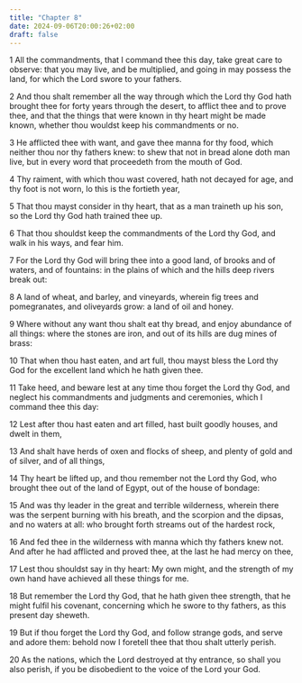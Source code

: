 ```yaml
---
title: "Chapter 8"
date: 2024-09-06T20:00:26+02:00
draft: false
---
```



1 All the commandments, that I command thee this day, take great care to observe: that you may live, and be multiplied, and going in may possess the land, for which the Lord swore to your fathers.

2 And thou shalt remember all the way through which the Lord thy God hath brought thee for forty years through the desert, to afflict thee and to prove thee, and that the things that were known in thy heart might be made known, whether thou wouldst keep his commandments or no.

3 He afflicted thee with want, and gave thee manna for thy food, which neither thou nor thy fathers knew: to shew that not in bread alone doth man live, but in every word that proceedeth from the mouth of God.

4 Thy raiment, with which thou wast covered, hath not decayed for age, and thy foot is not worn, lo this is the fortieth year,

5 That thou mayst consider in thy heart, that as a man traineth up his son, so the Lord thy God hath trained thee up.

6 That thou shouldst keep the commandments of the Lord thy God, and walk in his ways, and fear him.

7 For the Lord thy God will bring thee into a good land, of brooks and of waters, and of fountains: in the plains of which and the hills deep rivers break out:

8 A land of wheat, and barley, and vineyards, wherein fig trees and pomegranates, and oliveyards grow: a land of oil and honey.

9 Where without any want thou shalt eat thy bread, and enjoy abundance of all things: where the stones are iron, and out of its hills are dug mines of brass:

10 That when thou hast eaten, and art full, thou mayst bless the Lord thy God for the excellent land which he hath given thee.

11 Take heed, and beware lest at any time thou forget the Lord thy God, and neglect his commandments and judgments and ceremonies, which I command thee this day:

12 Lest after thou hast eaten and art filled, hast built goodly houses, and dwelt in them,

13 And shalt have herds of oxen and flocks of sheep, and plenty of gold and of silver, and of all things,

14 Thy heart be lifted up, and thou remember not the Lord thy God, who brought thee out of the land of Egypt, out of the house of bondage:

15 And was thy leader in the great and terrible wilderness, wherein there was the serpent burning with his breath, and the scorpion and the dipsas, and no waters at all: who brought forth streams out of the hardest rock,

16 And fed thee in the wilderness with manna which thy fathers knew not. And after he had afflicted and proved thee, at the last he had mercy on thee,

17 Lest thou shouldst say in thy heart: My own might, and the strength of my own hand have achieved all these things for me.

18 But remember the Lord thy God, that he hath given thee strength, that he might fulfil his covenant, concerning which he swore to thy fathers, as this present day sheweth.

19 But if thou forget the Lord thy God, and follow strange gods, and serve and adore them: behold now I foretell thee that thou shalt utterly perish.

20 As the nations, which the Lord destroyed at thy entrance, so shall you also perish, if you be disobedient to the voice of the Lord your God.

